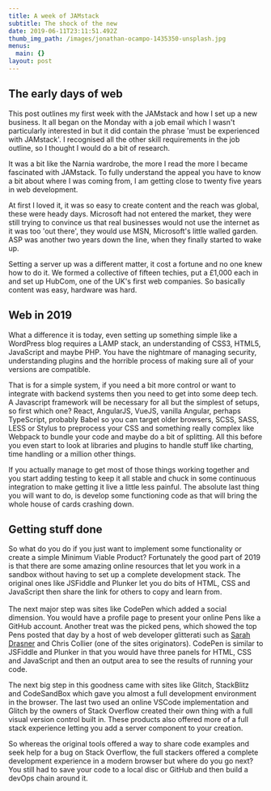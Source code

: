 ```yaml
---
title: A week of JAMstack
subtitle: The shock of the new
date: 2019-06-11T23:11:51.492Z
thumb_img_path: /images/jonathan-ocampo-1435350-unsplash.jpg
menus:
  main: {}
layout: post
---
```

## The early days of web

This post outlines my first week with the JAMstack and how I set up a new business. It all began on the Monday with a job email which I wasn't particularly interested in but it did contain the phrase 'must be experienced with JAMstack'. I recognised all the other skill requirements in the job outline, so I thought I would do a bit of research.

It was a bit like the Narnia wardrobe, the more I read the more I became fascinated with JAMstack. To fully understand the appeal you have to know a bit about where I was coming from, I am getting close to twenty five years in web development. 

At first I loved it, it was so easy to create content and the reach was global, these were heady days. Microsoft had not entered the market, they were still trying to convince us that real businesses would not use the internet as it was too 'out there', they would use MSN, Microsoft's little walled garden. ASP was another two years down the line, when they finally started to wake up.

Setting a server up was a different matter, it cost a fortune and no one knew how to do it. We formed a collective of fifteen techies, put a £1,000 each in and set up HubCom, one of the UK's first web companies. So basically content was easy, hardware was hard.



## Web in 2019

What a difference it is today, even setting up something simple like a WordPress blog requires a LAMP stack, an understanding of CSS3, HTML5, JavaScript and maybe PHP. You have the nightmare of managing security, understanding plugins and the horrible process of making sure all of your versions are compatible.

That is for a simple system, if you need a bit more control or want to integrate with backend systems then you need to get into some deep tech. A Javascript framework will be necessary for all but the simplest of setups, so first which one? React, AngularJS, VueJS, vanilla Angular, perhaps TypeScript, probably Babel so you can target older browsers, SCSS, SASS, LESS or Stylus to preprocess your CSS and something really complex like Webpack to bundle your code and maybe do a bit of splitting. All this before you even start to look at libraries and plugins to handle stuff like charting, time handling or a million other things.

If you actually manage to get most of those things working together and you start adding testing to keep it all stable and chuck in some continuous integration to make getting it live a little less painful. The absolute last thing you will want to do, is develop some functioning code as that will bring the whole house of cards crashing down.

## Getting stuff done

So what do you do if you just want to implement some functionality or create a simple Minimum Viable Product? Fortunately the good part of 2019 is that there are some amazing online resources that let you work in a sandbox without having to set up a complete development stack. The original ones like JSFiddle and Plunker let you do bits of HTML, CSS and JavaScript then share the link for others to copy and learn from. \
\
The next major step was sites like CodePen which added a social dimension. You would have a profile page to present your online Pens like a GitHub account. Another treat was the picked pens, which showed the top Pens posted that day by a host of web developer glitterati such as [Sarah Drasner](https://codepen.io/sdras/) and Chris Collier (one of the sites originators). CodePen is similar to JSFiddle and Plunker in that you would have three panels for HTML, CSS and JavaScript and then an output area to see the results of running your code.

The next big step in this goodness came with sites like Glitch, StackBlitz and CodeSandBox which gave you almost a full development environment in the browser. The last two used an online VSCode implementation and Glitch by the owners of Stack Overflow created their own thing with a full visual version control built in. These products also offered more of a full stack experience letting you add a server component to your creation.

So whereas the original tools offered a way to share code examples and seek help for a bug on Stack Overflow, the full stackers offered a complete development experience in a modern browser but where do you go next? You still had to save your code to a local disc or GitHub and then build a devOps chain around it.
